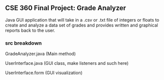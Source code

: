 ## CSE 360 Final Project: Grade Analyzer 

Java GUI application that will take in a .csv or .txt file of integers or floats to create and analyze a data set of grades and provides written and graphical reports back to the user.  

### src breakdown
GradeAnalyzer.java (Main method)

UserInterface.java (GUI class, make listeners and such here)

UserInterface.form (GUI visualization) 
